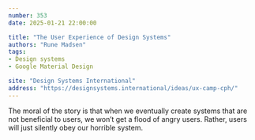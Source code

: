 ```yaml
---
number: 353
date: 2025-01-21 22:00:00

title: "The User Experience of Design Systems"
authors: "Rune Madsen"
tags:
- Design systems
- Google Material Design

site: "Design Systems International"
address: "https://designsystems.international/ideas/ux-camp-cph/"
---
```


The moral of the story is that when we eventually create systems that are not beneficial to users, we won’t get a flood of angry users. Rather, users will just silently obey our horrible system.